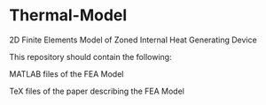 # Thermal-Model
2D Finite Elements Model of Zoned Internal Heat Generating Device

This repository should contain the following:

  MATLAB files of the FEA Model
  
  TeX files of the paper describing the FEA Model
